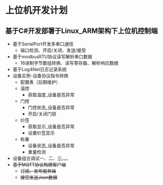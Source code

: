 # 上位机开发计划

## 基于C#开发部署于Linux_ARM架构下上位机控制端

- 基于SerialPort开发多串口通信
  - 端口检测、开启/关闭、发送/接受
- 基于modbusRTU协议读写解析串口数据
  - 16进制字节数组转换、读写寄存器、解析响应数据
- 基于Log4Net日志记录系统
- 设备实例-设备协议指令转换
  - 配置表（后期维护）
  - 温控
    - 获取温度_设备是否异常
  - 门控
    - 门控状态_设备是否异常
    - 开启/关闭门锁
  - 价签
    - 获取显示_设备是否异常
    - 设置价签显示
  - 称重
    - 设备状态_设备是否异常
    - 重量检测
- 设备组合调试一、二、三。。。
- ~~基于MQTT协议构建客户端~~
  - ~~订阅、发布服务端~~
  - ~~接受发送Json数据~~